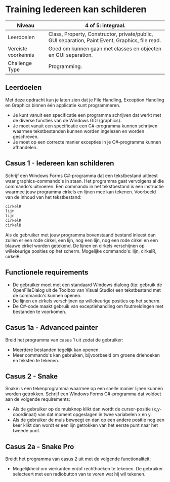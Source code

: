 # Training Iedereen kan schilderen


| Niveau | 4 of 5: integraal. |
| --- | --- |
| Leerdoelen | Class, Property, Constructor, private/public, GUI separation, Paint Event, Graphics, file read. |
| Vereiste voorkennis | Goed om kunnen gaan met classes en objecten en GUI separation. |
| Challenge Type | Programming. |



## Leerdoelen
Met deze opdracht kun je laten zien dat je File Handling, Exception Handling en Graphics binnen één applicatie kunt programmeren.
- Je kunt vanuit een specificatie een programma schrijven dat werkt met de diverse functies van de Windows GDI (graphics).
- Je moet vanuit een specificatie een C#-programma kunnen schrijven waarmee tekstbestanden kunnen worden ingelezen en worden geschreven.
- Je moet op een correcte manier excepties in je C#-programma kunnen afhandelen.


## Casus 1 - Iedereen kan schilderen

Schrijf een Windows Forms C#-programma dat een tekstbestand uitleest waar graphics-commando's in staan. Het programma gaat vervolgens al die commando's uitvoeren. Een commando in het tekstbestand is een instructie waarmee jouw programma cirkels en lijnen mee kan tekenen.
Voorbeeld van de inhoud van het tekstbestand:

```cs
cirkelR
lijn
lijn
cirkelR
cirkelB
```

Als de gebruiker met jouw programma bovenstaand bestand inleest dan zullen er een rode cirkel, een lijn, nog een lijn, nog een rode cirkel en een blauwe cirkel worden getekend.
De lijnen en cirkels verschijnen op willekeurige posities op het scherm.
Mogelijke commando's: lijn, cirkelR, cirkelB.

## Functionele requirements

- De gebruiker moet met een standaard Windows dialoog (tip: gebruik de OpenFileDialog uit de Toolbox van Visual Studio) een tekstbestand met de commando's kunnen openen.
- De lijnen en cirkels verschijnen op willekeurige posities op het scherm.
- De C#-code maakt gebruik van exceptiehandling om foutmeldingen met bestanden te voorkomen.

## Casus 1a - Advanced painter

Breid het programma van casus 1 uit zodat de gebruiker:
- Meerdere bestanden tegelijk kan openen.
- Meer commando's kan gebruiken, bijvoorbeeld om groene driehoeken en teksten te tekenen.

## Casus 2 - Snake

Snake is een tekenprogramma waarmee op een snelle manier lijnen kunnen worden getrokken.
Schrijf een Windows Forms C#-programma dat voldoet aan de volgende requirements:
- Als de gebruiker op de muisknop klikt dan wordt de cursor-positie (x,y-coordinaat) van dat moment opgeslagen in twee variabelen x en y.
- Als de gebruiker de muis beweegt en dan op een andere positie nog een keer klikt dan wordt er een lijn getrokken van het eerste punt naar het tweede punt.

## Casus 2a - Snake Pro

Breidt het programma van casus 2 uit met de volgende functionaliteit:

- Mogelijkheid om vierkanten en/of rechthoeken te tekenen. De gebruiker selecteert met een radiobutton van te voren wat hij wil tekenen.
